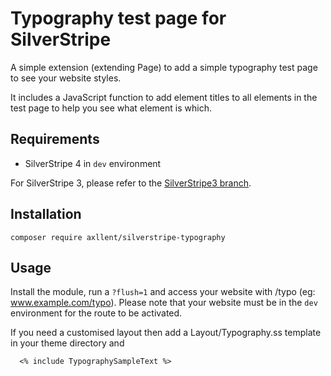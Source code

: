 # Typography test page for SilverStripe
A simple extension (extending Page) to add a simple typography test page to see your website styles.

It includes a JavaScript function to add element titles to all elements in the test page to help you see what element is which.

## Requirements
- SilverStripe 4 in `dev` environment

For SilverStripe 3, please refer to the [SilverStripe3 branch](https://github.com/axllent/silverstripe-typography/tree/silverstripe3).

## Installation
```
composer require axllent/silverstripe-typography
```

## Usage
Install the module, run a `?flush=1` and access your website with /typo (eg: www.example.com/typo).
Please note that your website must be in the `dev` environment for the route to be activated.

If you need a customised layout then add a Layout/Typography.ss template in your theme directory and

```
  <% include TypographySampleText %>
```
